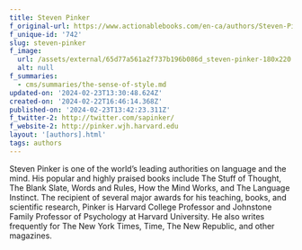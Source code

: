 ```yaml
---
title: Steven Pinker
f_original-url: https://www.actionablebooks.com/en-ca/authors/Steven-Pinker/
f_unique-id: '742'
slug: steven-pinker
f_image:
  url: /assets/external/65d77a561a2f737b196b086d_steven-pinker-180x220.jpeg
  alt: null
f_summaries:
  - cms/summaries/the-sense-of-style.md
updated-on: '2024-02-23T13:30:48.624Z'
created-on: '2024-02-22T16:46:14.368Z'
published-on: '2024-02-23T13:42:23.311Z'
f_twitter-2: http://twitter.com/sapinker/
f_website-2: http://pinker.wjh.harvard.edu
layout: '[authors].html'
tags: authors
---
```


Steven Pinker is one of the world’s leading authorities on language and the mind. His popular and highly praised books include The Stuff of Thought, The Blank Slate, Words and Rules, How the Mind Works, and The Language Instinct. The recipient of several major awards for his teaching, books, and scientific research, Pinker is Harvard College Professor and Johnstone Family Professor of Psychology at Harvard University. He also writes frequently for The New York Times, Time, The New Republic, and other magazines.
